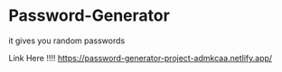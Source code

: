 # Password-Generator
it gives you random passwords

Link Here !!!!
https://password-generator-project-admkcaa.netlify.app/
